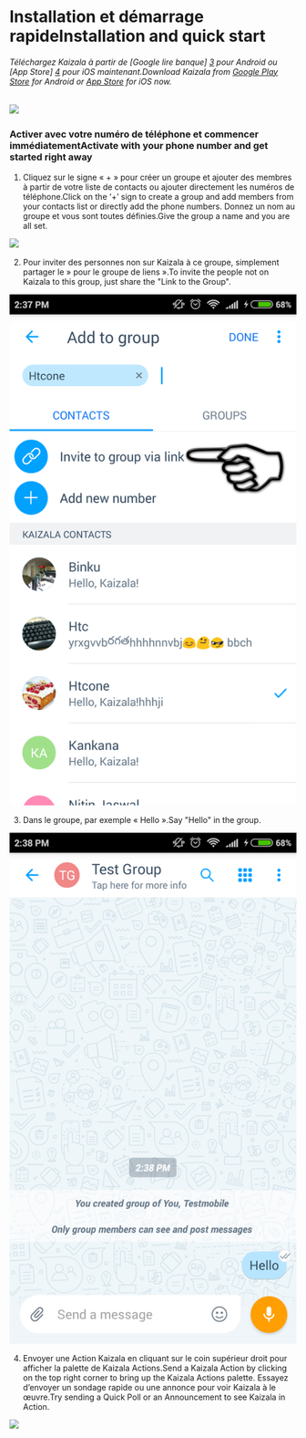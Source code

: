 [3]: https://play.google.com/store/apps/details?id=com.microsoft.mobile.polymer&hl=en
[4]: https://itunes.apple.com/in/app/microsoft-kaizala/id1112208399?mt=8

# <a name="installation-and-quick-start"></a><span data-ttu-id="2f80c-101">Installation et démarrage rapide</span><span class="sxs-lookup"><span data-stu-id="2f80c-101">Installation and quick start</span></span> 
###### <a name="download-kaizala-from-google-play-store3-for-android-or-app-store4-for-ios-now"></a><span data-ttu-id="2f80c-102">Téléchargez Kaizala à partir de [Google lire banque] [ 3] pour Android ou [App Store] [ 4] pour iOS maintenant.</span><span class="sxs-lookup"><span data-stu-id="2f80c-102">Download Kaizala from [Google Play Store][3] for Android or [App Store][4] for iOS now.</span></span>
![](Images/Appandplaystoreicons.PNG)
### <a name="activate-with-your-phone-number-and-get-started-right-away"></a><span data-ttu-id="2f80c-103">Activer avec votre numéro de téléphone et commencer immédiatement</span><span class="sxs-lookup"><span data-stu-id="2f80c-103">Activate with your phone number and get started right away</span></span> 

1. <span data-ttu-id="2f80c-104">Cliquez sur le signe « + » pour créer un groupe et ajouter des membres à partir de votre liste de contacts ou ajouter directement les numéros de téléphone.</span><span class="sxs-lookup"><span data-stu-id="2f80c-104">Click on the ‘+’ sign to create a group and add members from your contacts list or directly add the phone numbers.</span></span> <span data-ttu-id="2f80c-105">Donnez un nom au groupe et vous sont toutes définies.</span><span class="sxs-lookup"><span data-stu-id="2f80c-105">Give the group a name and you are all set.</span></span> 

![](Images/Create%20Group.png)
 
2.  <span data-ttu-id="2f80c-106">Pour inviter des personnes non sur Kaizala à ce groupe, simplement partager le » pour le groupe de liens ».</span><span class="sxs-lookup"><span data-stu-id="2f80c-106">To invite the people not on Kaizala to this group, just share the "Link to the Group".</span></span>

![](Images/Invitelink.png)

3.  <span data-ttu-id="2f80c-107">Dans le groupe, par exemple « Hello ».</span><span class="sxs-lookup"><span data-stu-id="2f80c-107">Say "Hello" in the group.</span></span>

![](Images/Chatcanvashello.png)

4. <span data-ttu-id="2f80c-108">Envoyer une Action Kaizala en cliquant sur le coin supérieur droit pour afficher la palette de Kaizala Actions.</span><span class="sxs-lookup"><span data-stu-id="2f80c-108">Send a Kaizala Action by clicking on the top right corner to bring up the Kaizala Actions palette.</span></span> <span data-ttu-id="2f80c-109">Essayez d’envoyer un sondage rapide ou une annonce pour voir Kaizala à le œuvre.</span><span class="sxs-lookup"><span data-stu-id="2f80c-109">Try sending a Quick Poll or an Announcement to see Kaizala in Action.</span></span>

![](Images/Kaizal%20actions.PNG) 

